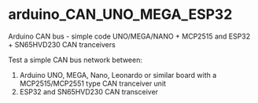 # arduino_CAN_UNO_MEGA_ESP32
Arduino CAN bus - simple code UNO/MEGA/NANO + MCP2515 and ESP32 + SN65HVD230 CAN tranceivers 

Test a simple CAN bus network between:
 1. Arduino UNO, MEGA, Nano, Leonardo or similar board with a MCP2515/MCP2551 type CAN tranceiver unit
 2. ESP32 and SN65HVD230 CAN transceiver

